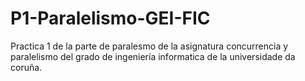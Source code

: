 # P1-Paralelismo-GEI-FIC
Practica 1 de la parte de paralesmo de la asignatura concurrencia y paralelismo del grado de ingeniería informatica de la universidade da coruña.
